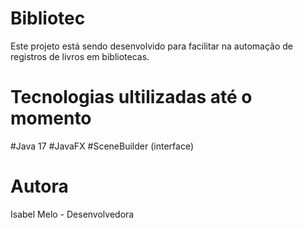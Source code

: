 <h1>Bibliotec</h1>

<p>Este projeto está sendo desenvolvido para facilitar na automação de registros
de livros em bibliotecas.</p>

<h1> Tecnologias ultilizadas até o momento</h1>

#Java 17
#JavaFX
#SceneBuilder (interface)

<h1>Autora</h1>
Isabel Melo - Desenvolvedora


